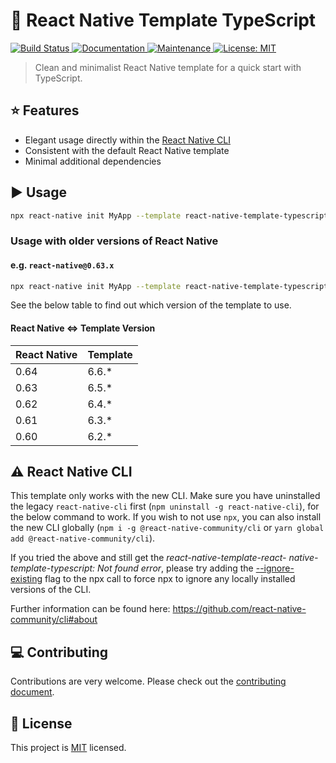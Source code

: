 # :space_invader: React Native Template TypeScript

<p>
  <a href="https://travis-ci.org/react-native-community/react-native-template-typescript">
    <img alt="Build Status" src="https://img.shields.io/travis/react-native-community/react-native-template-typescript.svg" target="_blank" />
  </a>
  <a href="https://github.com/react-native-community/react-native-template-typescript#readme">
    <img alt="Documentation" src="https://img.shields.io/badge/documentation-yes-brightgreen.svg" target="_blank" />
  </a>
  <a href="https://github.com/react-native-community/react-native-template-typescript/graphs/commit-activity">
    <img alt="Maintenance" src="https://img.shields.io/badge/Maintained%3F-yes-green.svg" target="_blank" />
  </a>
  <a href="https://github.com/react-native-community/react-native-template-typescript/blob/master/LICENSE">
    <img alt="License: MIT" src="https://img.shields.io/badge/License-MIT-yellow.svg" target="_blank" />
  </a>
</p>

> Clean and minimalist React Native template for a quick start with TypeScript.

## :star: Features

- Elegant usage directly within the [React Native CLI](https://github.com/react-native-community/cli)
- Consistent with the default React Native template
- Minimal additional dependencies

## :arrow_forward: Usage

```sh
npx react-native init MyApp --template react-native-template-typescript
```

### Usage with older versions of React Native

#### e.g. `react-native@0.63.x`

```sh
npx react-native init MyApp --template react-native-template-typescript@6.5.*
```

See the below table to find out which version of the template to use.

#### React Native <=> Template Version

| React Native | Template |
| ------------ | -------- |
| 0.64         | 6.6.\*   |
| 0.63         | 6.5.\*   |
| 0.62         | 6.4.\*   |
| 0.61         | 6.3.\*   |
| 0.60         | 6.2.\*   |

## :warning: React Native CLI

This template only works with the new CLI. Make sure you have uninstalled the legacy `react-native-cli` first (`npm uninstall -g react-native-cli`), for the below command to work. If you wish to not use `npx`, you can also install the new CLI globally (`npm i -g @react-native-community/cli` or `yarn global add @react-native-community/cli`).

If you tried the above and still get the *react-native-template-react- native-template-typescript: Not found error*, please try adding the [--ignore-existing](https://github.com/npm/npx#description) flag to the npx call to force npx to ignore any locally installed versions of the CLI.


Further information can be found here: https://github.com/react-native-community/cli#about
## :computer: Contributing

Contributions are very welcome. Please check out the [contributing document](CONTRIBUTING.md).

## :bookmark: License

This project is [MIT](LICENSE) licensed.
